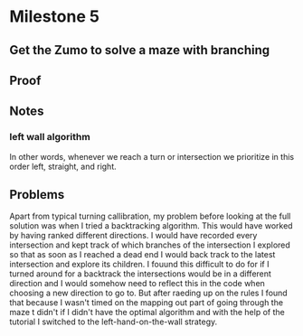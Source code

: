 # Milestone 5
## Get the Zumo to solve a maze with branching

## Proof


## Notes
### left wall algorithm
In other words, whenever we reach a turn or intersection we prioritize in this order left, straight, and right.

## Problems
Apart from typical turning callibration, my problem before looking at the full solution was when I tried a backtracking algorithm. This would have worked by having ranked different directions. I would have recorded every intersection and kept track of which branches of the intersection I explored so that as soon as I reached a dead end I would back track to the latest intersection and explore its children. I fouund this difficult to do for if I turned around for a backtrack the intersections would be in a different direction and I would somehow need to reflect this in the code when choosing a new direction to go to. But after raeding up on the rules I found that because I wasn't timed on the mapping out part of going through the maze t didn't if I didn't have the optimal algorithm and with the help of the tutorial I switched to the left-hand-on-the-wall strategy.
